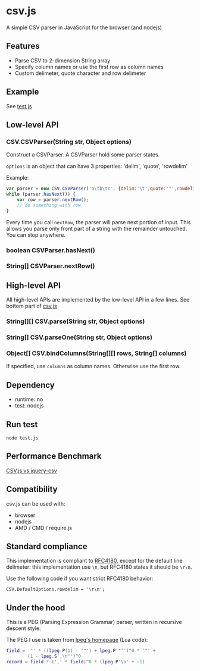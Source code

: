 # csv.js

A simple CSV parser in JavaScript for the browser (and nodejs)

## Features

* Parse CSV to 2-dimension String array
* Specify column names or use the first row as column names
* Custom delimeter, quote character and row delimeter

## Example

See [test.js](https://github.com/henix/csv.js/blob/master/test.js)

## Low-level API

### CSV.CSVParser(String str, Object options)

Construct a CSVParser. A CSVParser hold some parser states.

`options` is an object that can have 3 properties: 'delim', 'quote', 'rowdelim'

Example:

```js
var parser = new CSV.CSVParser('a\tb\tc', {delim:'\t',quote:'"',rowdelim:'\r\n'});
while (parser.hasNext()) {
	var row = parser.nextRow();
	// do something with row
}
```

Every time you call `nextRow`, the parser will parse next portion of input. This allows you parse only front part of a string with the remainder untouched. You can stop anywhere.

### boolean CSVParser.hasNext()

### String[] CSVParser.nextRow()

## High-level API

All high-level APIs are implemented by the low-level API in a few lines. See bottom part of [csv.js](https://github.com/henix/csv.js/blob/master/csv.js)

### String[][] CSV.parse(String str, Object options)

### String[] CSV.parseOne(String str, Object options)

### Object[] CSV.bindColumns(String[][] rows, String[] columns)

If specified, use `columns` as column names. Otherwise use the first row.

## Dependency

* runtime: no
* test: nodejs

## Run test

	node test.js

## Performance Benchmark

[CSV.js vs jquery-csv](http://jsperf.com/csv-parsing-jquery-csv-and-csv-js)

## Compatibility

csv.js can be used with:

* browser
* nodejs
* AMD / CMD / require.js

## Standard compliance

This implementation is compliant to [RFC4180](http://tools.ietf.org/html/rfc4180), except for the default line delimeter: this implementation use `\n`, but RFC4180 states it should be `\r\n`.

Use the following code if you want strict RFC4180 behavior:

	CSV.DefaultOptions.rowdelim = '\r\n';

## Under the hood

This is a PEG (Parsing Expression Grammar) parser, written in recursive descent style.

The PEG I use is taken from [lpeg's homepage](http://www.inf.puc-rio.br/~roberto/lpeg/) (Lua code):

```lua
field = '"' * ((lpeg.P(1) - '"') + lpeg.P'""')^0 * '"' +
		(1 - lpeg.S',\n"')^0
record = field * (',' * field)^0 * (lpeg.P'\n' + -1)
```
